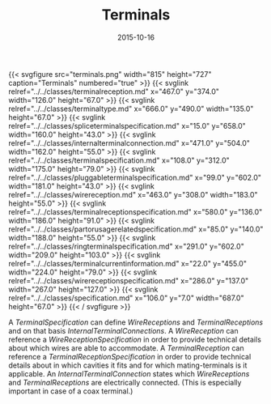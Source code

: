﻿---
title: Terminals
toc: false
type: specs
layout: diagram
date: "2015-10-16"
draft: false
specification: VEC
version: 1.1.2
documentType: "Recommendation"
elementType: Diagram
classes:
  - TerminalReception
  - TerminalType
  - SpliceTerminalSpecification
  - InternalTerminalConnection
  - TerminalSpecification
  - PluggableTerminalSpecification
  - WireReception
  - TerminalReceptionSpecification
  - PartOrUsageRelatedSpecification
  - RingTerminalSpecification
  - TerminalCurrentInformation
  - WireReceptionSpecification
  - Specification
menu:
  VEC-1.1.2:    
    parent: description-of-components
    identifier: description-of-components/terminals
    weight: 1003005 

# Prev/next pager order (if `docs_section_pager` enabled in `params.toml`)
weight: 1003005
---
{{< svgfigure src="terminals.png" width="815" height="727" caption="Terminals" numbered="true" >}}
  {{< svglink relref="../../classes/terminalreception.md" x="467.0" y="374.0" width="126.0" height="67.0" >}}
  {{< svglink relref="../../classes/terminaltype.md" x="666.0" y="490.0" width="135.0" height="67.0" >}}
  {{< svglink relref="../../classes/spliceterminalspecification.md" x="15.0" y="658.0" width="160.0" height="43.0" >}}
  {{< svglink relref="../../classes/internalterminalconnection.md" x="471.0" y="504.0" width="162.0" height="55.0" >}}
  {{< svglink relref="../../classes/terminalspecification.md" x="108.0" y="312.0" width="175.0" height="79.0" >}}
  {{< svglink relref="../../classes/pluggableterminalspecification.md" x="99.0" y="602.0" width="181.0" height="43.0" >}}
  {{< svglink relref="../../classes/wirereception.md" x="463.0" y="308.0" width="183.0" height="55.0" >}}
  {{< svglink relref="../../classes/terminalreceptionspecification.md" x="580.0" y="136.0" width="186.0" height="91.0" >}}
  {{< svglink relref="../../classes/partorusagerelatedspecification.md" x="85.0" y="140.0" width="188.0" height="55.0" >}}
  {{< svglink relref="../../classes/ringterminalspecification.md" x="291.0" y="602.0" width="209.0" height="103.0" >}}
  {{< svglink relref="../../classes/terminalcurrentinformation.md" x="22.0" y="455.0" width="224.0" height="79.0" >}}
  {{< svglink relref="../../classes/wirereceptionspecification.md" x="286.0" y="137.0" width="267.0" height="127.0" >}}
  {{< svglink relref="../../classes/specification.md" x="106.0" y="7.0" width="687.0" height="67.0" >}}
{{< / svgfigure >}}
<p> A <i>TerminalSpecification</i> can define <i>WireReceptions</i> and <i>TerminalReceptions</i> and on that basis <i>InternalTerminalConnections</i>. A <i>WireReception</i> can reference a <i>WireReceptionSpecification</i> in order to provide technical details about which wires are able to accommodate. A <i>TerminalReception</i> can reference a <i>TerminalReceptionSpecification</i> in order to provide technical details about in which cavities it fits and for which mating-terminals is it applicable. An <i>InternalTerminalConnection</i> states which <i>WireReceptions</i> and <i>Terminal­Receptions</i> are electrically connected. (This is especially important in case of a coax terminal.)      </p>